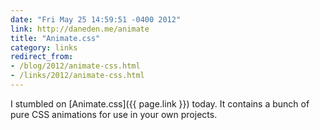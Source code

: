 ```yaml
---
date: "Fri May 25 14:59:51 -0400 2012"
link: http://daneden.me/animate
title: "Animate.css"
category: links
redirect_from:
- /blog/2012/animate-css.html
- /links/2012/animate-css.html
---
```


I stumbled on [Animate.css]({{ page.link }}) today. It contains a
bunch of pure CSS animations for use in your own projects.
